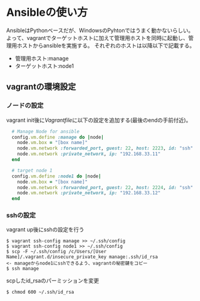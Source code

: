 # Ansibleの使い方

AnsibleはPythonベースだが、WindowsのPyhtonではうまく動かないらしい。  
よって、vagrantでターゲットホストに加えて管理用ホストを同時に起動し、管理用ホストからansibleを実施する。
それぞれのホストは以降以下で記載する。
* 管理用ホスト:manage
* ターゲットホスト:node1

## vagrantの環境設定

### ノードの設定
vagrant init後に*Vagrantfile*に以下の設定を追加する(最後のendの手前付近)。

```rb
  # Manage Node for ansible
  config.vm.define :manage do |node|
    node.vm.box = "[box name]"
    node.vm.network :forwarded_port, guest: 22, host: 2223, id: "ssh"
    node.vm.network :private_network, ip: "192.168.33.11"
  end

  # target node 1
  config.vm.define :node1 do |node|
    node.vm.box = "[box name]"
    node.vm.network :forwarded_port, guest: 22, host: 2224, id: "ssh"
    node.vm.network :private_network, ip: "192.168.33.12"
  end
```

### sshの設定
vagrant up後にsshの設定を行う

```console
$ vagrant ssh-config manage >> ~/.ssh/config
$ vagrant ssh-config node1 >> ~/.ssh/config
$ scp -F ~/.ssh/config /c/Users/[User Name]/.vagrant.d/insecure_private_key manage:.ssh/id_rsa
<- manageからnode1にsshできるよう、vagrantの秘密鍵をコピー
$ ssh manage
```
scpしたid_rsaのパーミッションを変更
```console
$ chmod 600 ~/.ssh/id_rsa
```
